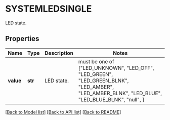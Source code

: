 # SYSTEMLEDSINGLE

LED state.

## Properties
Name | Type | Description | Notes
------------ | ------------- | ------------- | -------------
**value** | **str** | LED state. |  must be one of ["LED_UNKNOWN", "LED_OFF", "LED_GREEN", "LED_GREEN_BLNK", "LED_AMBER", "LED_AMBER_BLNK", "LED_BLUE", "LED_BLUE_BLNK", "null", ]

[[Back to Model list]](../README.md#documentation-for-models) [[Back to API list]](../README.md#documentation-for-api-endpoints) [[Back to README]](../README.md)


